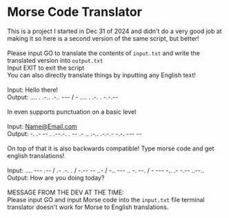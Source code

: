 # Morse Code Translator

This is a project I started in Dec 31 of 2024 and didn't do a very good job at making it so here is a second version of the same script, but better!\
\
Please input GO to translate the contents of `input.txt` and write the translated version into `output.txt`\
Input EXIT to exit the script\
You can also directly translate things by inputting any English text!\
\
Input: Hello there!\
Output: .... . .-.. .-.. --- / - .... . .-. . -.-.--\
\
In even supports punctuation on a basic level\
\
Input: Name@Email.com\
Output: -. .- -- . .--.-. . -- .- .. .-.. .-.-.- -.-. --- --\
\
On top of that it is also backwards compatible! Type morse code and get english translations!\
\
Input: .... --- .-- / .- .-. . / -.-- -- ..- / -.. --- .. -. --. / - --- -.. .- -.-- ..--..\
Output: How are you doing today?\
\
MESSAGE FROM THE DEV AT THE TIME:\
Please input GO and input Morse code into the `input.txt` file terminal translator doesn't work for Morse to English translations.